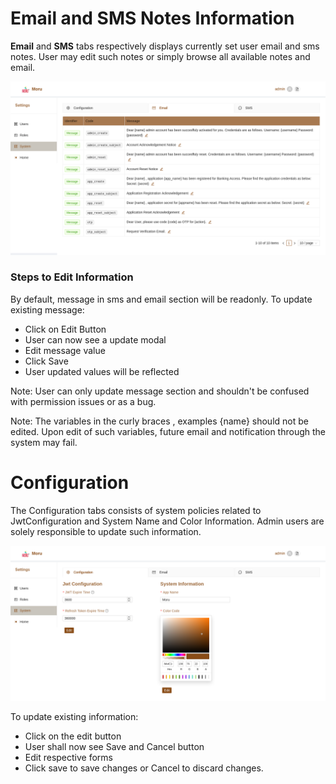 # Email and SMS Notes Information

**Email** and **SMS** tabs respectively displays currently set user email and sms notes. User may edit such notes or simply browse all available notes and email.

![system info](images/system_info.png)

### Steps to Edit Information

By default, message in sms and email section will be readonly. To update existing message:

* Click on Edit Button
* User can now see a update modal
* Edit message value
* Click Save
* User updated values will be reflected


Note: User can only update message section and shouldn't be confused with permission issues or as a bug.

Note: The variables in the curly braces , examples {name} should not be edited. Upon edit of such variables, future email and notification through the system may fail.

# Configuration

The Configuration tabs consists of system policies related to JwtConfiguration and System Name and Color Information. Admin users are solely responsible to update such information.

![configuration update](images/configuration.png)

To update existing information:
* Click on the edit button
* User shall now see Save and Cancel button
* Edit respective forms
* Click save to save changes or Cancel to discard changes.